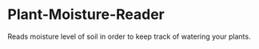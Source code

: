 # Plant-Moisture-Reader
Reads moisture level of soil in order to keep track of watering your plants.
